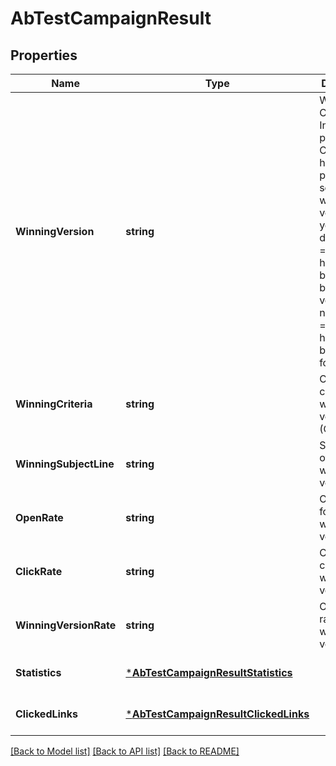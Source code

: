# AbTestCampaignResult

## Properties
Name | Type | Description | Notes
------------ | ------------- | ------------- | -------------
**WinningVersion** | **string** | Winning Campaign Info. pending &#x3D; Campaign has been picked for sending and winning version is yet to be decided, tie &#x3D; A tie happened between both the versions, notAvailable &#x3D; Campaign has not yet been picked for sending. | [optional] [default to null]
**WinningCriteria** | **string** | Criteria choosen for winning version (Open/Click) | [optional] [default to null]
**WinningSubjectLine** | **string** | Subject Line of current winning version | [optional] [default to null]
**OpenRate** | **string** | Open rate for current winning version | [optional] [default to null]
**ClickRate** | **string** | Click rate for current winning version | [optional] [default to null]
**WinningVersionRate** | **string** | Open/Click rate for the winner version | [optional] [default to null]
**Statistics** | [***AbTestCampaignResultStatistics**](abTestCampaignResultStatistics.md) |  | [optional] [default to null]
**ClickedLinks** | [***AbTestCampaignResultClickedLinks**](abTestCampaignResultClickedLinks.md) |  | [optional] [default to null]

[[Back to Model list]](../README.md#documentation-for-models) [[Back to API list]](../README.md#documentation-for-api-endpoints) [[Back to README]](../README.md)



